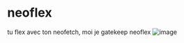 # neoflex
tu flex avec ton neofetch, moi je gatekeep neoflex
![image](https://github.com/catboy64/neoflex/assets/153577622/b9a3ca22-45bb-4032-9fb0-873165018087)
